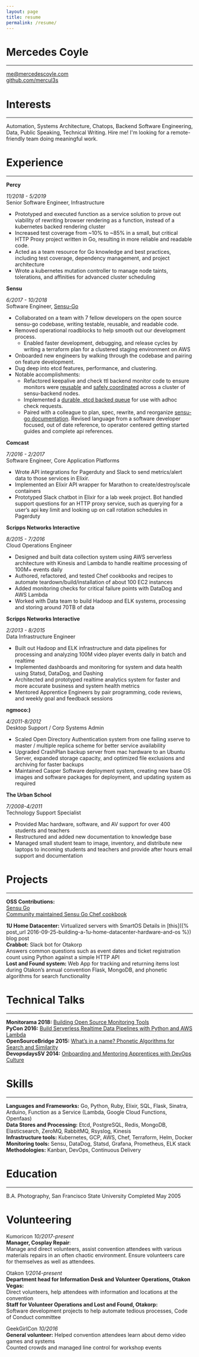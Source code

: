 ```yaml
---
layout: page
title: resume 
permalink: /resume/
---
```


# Mercedes Coyle 
---
me@mercedescoyle.com    
[github.com/mercul3s](http://github.com/mercul3s) 

# Interests
---
Automation, Systems Architecture, Chatops, Backend Software Engineering, Data, Public
Speaking, Technical Writing. Hire me! I'm looking for a remote-friendly team
doing meaningful work.

# Experience

---     
**Percy**

*11/2018 - 5/2019*   
Senior Software Engineer, Infrastructure
- Prototyped and executed function as a service solution to prove out viability
of rewriting browser rendering as a function, instead of a kubernetes backed rendering cluster
- Increased test coverage from ~10% to ~85% in a small, but critical HTTP Proxy
project written in Go, resulting in more reliable and readable code.
- Acted as a team resource for Go knowledge and best practices, including test
coverage, dependency management, and project architecture
- Wrote a kubernetes mutation controller to manage node taints, tolerations, and
affinities for advanced cluster scheduling

**Sensu**

*6/2017 - 10/2018*   
Software Engineer, [Sensu-Go](https://github.com/sensu/sensu-go)
- Collaborated on a team with 7 fellow developers on the open source sensu-go codebase, writing testable, reusable, and readable code.
- Removed operational roadblocks to help smooth out our development process.
  - Enabled faster development, debugging, and release cycles by writing a terraform plan for a clustered staging environment on AWS 
- Onboarded new engineers by walking through the codebase and pairing on feature development.
- Dug deep into etcd features, performance, and clustering.
- Notable accomplishments: 
  - Refactored keepalive and check ttl backend monitor code to ensure monitors 
  were [reusable](https://github.com/sensu/sensu-go/pull/897) and [safely coordinated](https://github.com/sensu/sensu-go/pull/1699) across a cluster of sensu-backend nodes.
  - Implemented a [durable, etcd backed queue](https://github.com/sensu/sensu-go/pull/937) for use with adhoc check requests.
  - Paired with a colleague to plan, spec, rewrite, and reorganize [sensu-go documentation](https://docs.sensu.io/sensu-core/2.0/). Revised language from a software developer focused, out of date reference, to operator centered getting started guides and complete api references.

**Comcast** 

*7/2016 - 2/2017*   
Software Engineer, Core Application Platforms
- Wrote API integrations for Pagerduty and Slack to send metrics/alert data to those services in Elixir. 
- Implemented an Elixir API wrapper for Marathon to create/destroy/scale containers
- Prototyped Slack chatbot in Elixir for a lab week project. Bot handled support questions for an HTTP proxy service, such as querying for a user’s api key limit and looking up on call rotation schedules in Pagerduty

**Scripps Networks Interactive** 

*8/2015 - 7/2016*   
Cloud Operations Engineer
- Designed and built data collection system using AWS serverless architecture with Kinesis and Lambda to handle realtime processing of 100M+ events daily
- Authored, refactored, and tested Chef cookbooks and recipes to automate teardown/build/installation of about 100 EC2 instances
- Added monitoring checks for critical failure points with DataDog and AWS Lambda
- Worked with Data team to build Hadoop and ELK systems, processing and storing around 70TB of data

**Scripps Networks Interactive** 

*2/2013 - 8/2015*   
Data Infrastructure Engineer
- Built out Hadoop and ELK infrastructure and data pipelines for processing and analyzing 100M video player events daily in batch and realtime
- Implemented dashboards and monitoring for system and data health using Statsd, DataDog, and Dashing
- Architected and prototyped realtime analytics system for faster and more accurate business and system health metrics
- Mentored Apprentice Engineers by pair programming, code reviews, and weekly goal and feedback sessions

**ngmoco:)** 

*4/2011-8/2012*     
Desktop Support / Corp Systems Admin                       
- Scaled Open Directory Authentication system from one failing xserve to master / multiple replica scheme for better service availability
- Upgraded CrashPlan backup server from mac hardware to an Ubuntu Server, expanded storage capacity, and optimized file exclusions and archiving for faster backups
- Maintained Casper Software deployment system, creating new base OS images and software packages for deployment, and updating system as required

**The Urban School**

*7/2008-4/2011*     
Technology Support Specialist
- Provided Mac hardware, software, and AV support for over 400 students and teachers
- Restructured and added new documentation to knowledge base
- Managed small student team to image, inventory, and distribute new laptops to incoming students and teachers and provide after hours email support and documentation

# Projects  
---     

**OSS Contributions:**  
[Sensu Go](http://github.com/sensu/sensu-go)  
[Community maintained Sensu Go Chef cookbook](http://github.com/sensu/sensu-go-chef)  

**1U Home Datacenter:** Virtualized servers with SmartOS Details in [this]({% post_url 2016-09-25-building-a-1u-home-datacenter-hardware-and-os %}) blog post  
**Crabbot:** Slack bot for Otakorp  
Answers common questions such as event dates and ticket registration count using Python against a simple HTTP API  
**Lost and Found system:** Web App for tracking and returning items lost during Otakon’s annual convention 
Flask, MongoDB, and phonetic algorithms for search functionality

# Technical Talks
---

**Monitorama 2018:** [Building Open Source Monitoring Tools](https://vimeo.com/274820910)  
**PyCon 2016:** [Build Serverless Realtime Data Pipelines with Python and AWS Lambda](https://www.youtube.com/watch?v=EpCHD9AIHAM)  
**OpenSourceBridge 2015:** [What’s in a name? Phonetic Algorithms for Search and Similarity](https://confreaks.tv/videos/osbridge2015-what-s-in-a-name-phonetic-algorithms-for-search-and-similarity)  
**DevopsdaysSV 2014:** [Onboarding and Mentoring Apprentices with DevOps Culture](https://vimeo.com/album/3173642/video/115484860)  

# Skills
---

**Languages and Frameworks:** Go, Python, Ruby, Elixir, SQL, Flask, Sinatra,
Arduino, Function as a Service (Lambda, Google Cloud Functions, Openfaas)  
**Data Stores and Processing:** Etcd, PostgreSQL, Redis, MongoDB, Elasticsearch, ZeroMQ,
RabbitMQ, Rsyslog, Kinesis   
**Infrastructure tools:** Kubernetes, GCP, AWS, Chef, Terraform, Helm, Docker  
**Monitoring tools:** Sensu, DataDog, Statsd, Grafana, Prometheus, ELK stack 
**Methodologies:** Kanban, DevOps, Continuous Delivery  

# Education
---

B.A. Photography, San Francisco State University    Completed May 2005

# Volunteering
Kumoricon *10/2017-present*  
**Manager, Cosplay Repair**:  
Manage and direct volunteers, assist convention attendees with various materials
repairs in an often chaotic environment. Ensure volunteers care for themselves
as well as attendees.

Otakon  *1/2014-present*    
**Department head for Information Desk and Volunteer Operations, Otakon Vegas:**  
Direct volunteers, help attendees with information and locations at the
convention  
**Staff for Volunteer Operations and Lost and Found, Otakorp:**  
Software development projects to help automate tedious processes, Code of Conduct committee

GeekGirlCon *10/2016*   
**General volunteer:** Helped convention attendees learn about demo video games and systems  
Counted crowds and managed line control for workshop events  
